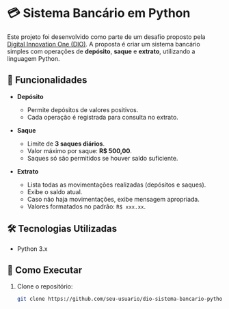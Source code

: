 # 💳 Sistema Bancário em Python

Este projeto foi desenvolvido como parte de um desafio proposto pela [Digital Innovation One (DIO)](https://www.dio.me/). A proposta é criar um sistema bancário simples com operações de **depósito**, **saque** e **extrato**, utilizando a linguagem Python.

## 📌 Funcionalidades

- **Depósito**
  - Permite depósitos de valores positivos.
  - Cada operação é registrada para consulta no extrato.

- **Saque**
  - Limite de **3 saques diários**.
  - Valor máximo por saque: **R$ 500,00**.
  - Saques só são permitidos se houver saldo suficiente.

- **Extrato**
  - Lista todas as movimentações realizadas (depósitos e saques).
  - Exibe o saldo atual.
  - Caso não haja movimentações, exibe mensagem apropriada.
  - Valores formatados no padrão: `R$ xxx.xx`.

## 🛠️ Tecnologias Utilizadas

- Python 3.x

## 🚀 Como Executar

1. Clone o repositório:
   ```bash
   git clone https://github.com/seu-usuario/dio-sistema-bancario-python.git
